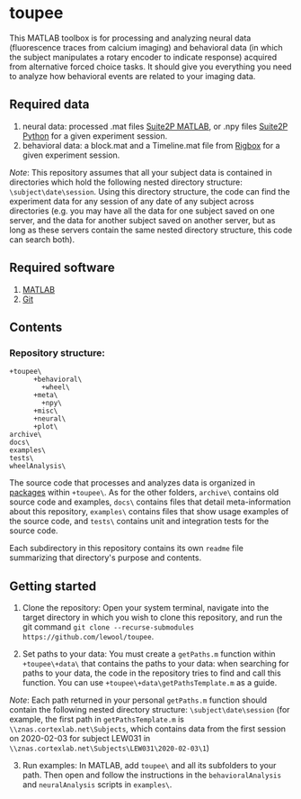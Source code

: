 # toupee

This MATLAB toolbox is for processing and analyzing neural data (fluorescence traces from calcium imaging) and behavioral data (in which the subject manipulates a rotary encoder to indicate response) acquired from alternative forced choice tasks. It should give you everything you need to analyze how behavioral events are related to your imaging data.

## Required data

1. neural data: processed .mat files [Suite2P MATLAB](https://github.com/cortex-lab/Suite2P), or .npy files [Suite2P Python](https://github.com/MouseLand/suite2p) for a given experiment session.
2. behavioral data: a block.mat and a Timeline.mat file from [Rigbox](https://github.com/cortex-lab/Rigbox) for a given experiment session.

*Note*: This repository assumes that all your subject data is contained in directories which hold the following nested directory structure: `\subject\date\session`. Using this directory structure, the code can find the experiment data for any session of any date of any subject across directories (e.g. you may have all the data for one subject saved on one server, and the data for another subject saved on another server, but as long as these servers contain the same nested directory structure, this code can search both).

## Required software

1. [MATLAB](https://www.mathworks.com/downloads/)
2. [Git](https://git-scm.com/downloads)

## Contents

### Repository structure:

```
+toupee\
      +behavioral\
      	+wheel\
      +meta\
      	+npy\
      +misc\
      +neural\
      +plot\
archive\
docs\
examples\
tests\
wheelAnalysis\
```

The source code that processes and analyzes data is organized in [packages](https://uk.mathworks.com/help/matlab/matlab_oop/scoping-classes-with-packages.html) within `+toupee\`. As for the other folders, `archive\` contains old source code and examples, `docs\` contains files that detail meta-information about this repository, `examples\` contains files that show usage examples of the source code, and `tests\` contains unit and integration tests for the source code.

Each subdirectory in this repository contains its own `readme` file summarizing that directory's purpose and contents.

## Getting started

1. Clone the repository: Open your system terminal, navigate into the target directory in which you wish to clone this repository, and run the git command `git clone --recurse-submodules https://github.com/lewool/toupee`.

2. Set paths to your data: You must create a `getPaths.m` function within `+toupee\+data\` that contains the paths to your data: when searching for paths to your data, the code in the repository tries to find and call this function. You can use `+toupee\+data\getPathsTemplate.m` as a guide.

*Note*: Each path returned in your personal `getPaths.m` function should contain the following nested directory structure: `\subject\date\session` (for example, the first path in `getPathsTemplate.m` is `\\znas.cortexlab.net\Subjects`, which contains data from the first session on 2020-02-03 for subject LEW031 in `\\znas.cortexlab.net\Subjects\LEW031\2020-02-03\1`)

3. Run examples: In MATLAB, add `toupee\` and all its subfolders to your path. Then open and follow the instructions in the `behavioralAnalysis` and `neuralAnalysis` scripts in `examples\`.
